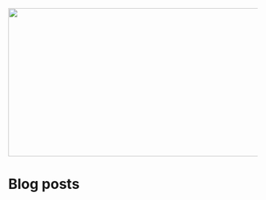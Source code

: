 <a href="https://github.com/devxb/gitanimals">
<img
  src="https://render.gitanimals.org/farms/mocha-rm"
  width="600"
  height="300"
/>
</a>

# Blog posts
<!-- BLOG-POST-LIST:START -->
<!-- BLOG-POST-LIST:END -->
